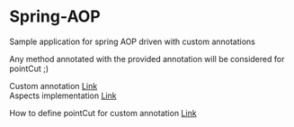 # Spring-AOP

Sample application for spring AOP driven with custom annotations

Any method annotated with the provided annotation will be considered for pointCut ;)

Custom annotation [Link](SpringAOPSample/src/main/java/com/example/aop/annotations/Loggable.java) <br>
Aspects implementation [Link](SpringAOPSample/src/main/java/com/example/aop/aspects/LoggingAspect.java)

How to define pointCut for custom annotation [Link](SpringAOPSample/src/main/java/com/example/aop/aspects/LoggingAspect.java#L21)
